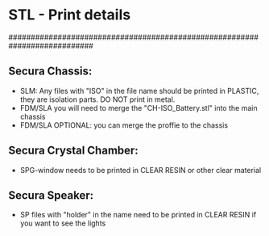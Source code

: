 # STL - Print details
###########################################################################
## Secura Chassis: 

- SLM: Any files with "ISO" in the file name should be printed in PLASTIC, they are isolation parts. DO NOT print in metal.  
- FDM/SLA you will need to merge the "CH-ISO_Battery.stl" into the main chassis
- FDM/SLA OPTIONAL: you can merge the proffie to the chassis 

## Secura Crystal Chamber: 

- SPG-window needs to be printed in CLEAR RESIN or other clear material 

## Secura Speaker: 

- SP files with "holder" in the name need to be printed in CLEAR RESIN if you want to see the lights 